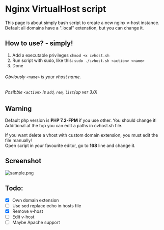 # Nginx VirtualHost script
This page is about simply bash script to create a new nginx v-host instance.<br>
Default all domains have a ".local" extenstion, but you can change it.

## How to use? - simply!
1. Add a executable privileges `chmod +x cvhost.sh`
2. Run script with sudo, like this:
`sudo ./cvhost.sh <action> <name>`
3. Done

###### Obviously `<name>` is your vhost name. ######
###### Posibble `<action>` is `add`, `rem`, `list`(up ver 3.0) ######

## Warning
Default php version is **PHP 7.2-FPM** if you use other. You should change it!<br>
Additional at the top you can edit a paths in cvhost.sh file.

If you want delete a vhost with custom domain extension, you must edit the file manually!  
Open script in your favourite editor, go to **168** line and change it.

## Screenshot
![sample.png](https://github.com/r0v/Nginx-vHost/blob/master/sample.png)

## Todo:
- [X] Own domain extension
- [ ] Use sed replace echo in hosts file
- [X] Remove v-host
- [ ] Edit v-host
- [ ] Maybe Apache support
